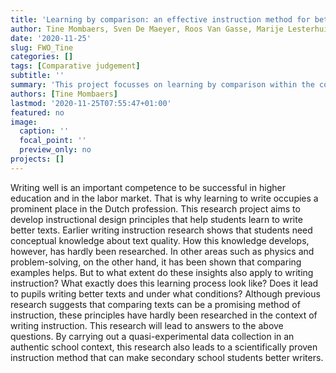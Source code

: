 ```yaml
---
title: 'Learning by comparison: an effective instruction method for better writing education'
author: Tine Mombaers, Sven De Maeyer, Roos Van Gasse, Marije Lesterhuis
date: '2020-11-25'
slug: FWO_Tine
categories: []
tags: [Comparative judgement]
subtitle: ''
summary: 'This project focusses on learning by comparison within the context of argumentative writing.'
authors: [Tine Mombaers]
lastmod: '2020-11-25T07:55:47+01:00'
featured: no
image:
  caption: ''
  focal_point: ''
  preview_only: no
projects: []
---
```


Writing well is an important competence to be successful in higher education and in the labor market. That is why learning to write occupies a prominent place in the Dutch profession. This research project aims to develop instructional design principles that help students learn to write better texts. Earlier writing instruction research shows that students need conceptual knowledge about text quality. How this knowledge develops, however, has hardly been researched. In other areas such as physics and problem-solving, on the other hand, it has been shown that comparing examples helps. But to what extent do these insights also apply to writing instruction? What exactly does this learning process look like? Does it lead to pupils writing better texts and under what conditions? Although previous research suggests that comparing texts can be a promising method of instruction, these principles have hardly been researched in the context of writing instruction. This research will lead to answers to the above questions. By carrying out a quasi-experimental data collection in an authentic school context, this research also leads to a scientifically proven instruction method that can make secondary school students better writers.